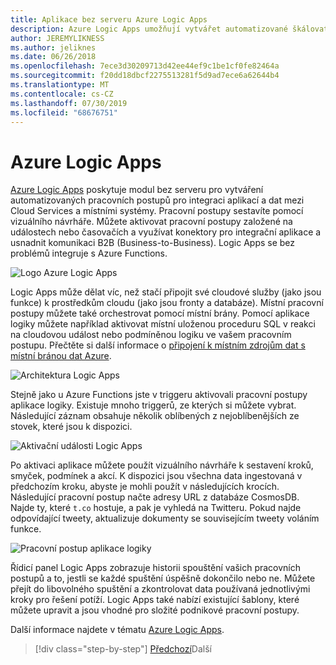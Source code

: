 ```yaml
---
title: Aplikace bez serveru Azure Logic Apps
description: Azure Logic Apps umožňují vytvářet automatizované škálovatelné pracovní postupy, které integrují aplikace a data napříč službami Cloud Services a místními systémy.
author: JEREMYLIKNESS
ms.author: jeliknes
ms.date: 06/26/2018
ms.openlocfilehash: 7ece3d30209713d42ee44ef9c1be1cf0fe82464a
ms.sourcegitcommit: f20dd18dbcf2275513281f5d9ad7ece6a62644b4
ms.translationtype: MT
ms.contentlocale: cs-CZ
ms.lasthandoff: 07/30/2019
ms.locfileid: "68676751"
---
```

# <a name="azure-logic-apps"></a>Azure Logic Apps

[Azure Logic Apps](https://docs.microsoft.com/azure/logic-apps) poskytuje modul bez serveru pro vytváření automatizovaných pracovních postupů pro integraci aplikací a dat mezi Cloud Services a místními systémy. Pracovní postupy sestavíte pomocí vizuálního návrháře. Můžete aktivovat pracovní postupy založené na událostech nebo časovačích a využívat konektory pro integrační aplikace a usnadnit komunikaci B2B (Business-to-Business). Logic Apps se bez problémů integruje s Azure Functions.

![Logo Azure Logic Apps](./media/logic-apps-logo.png)

Logic Apps může dělat víc, než stačí připojit své cloudové služby (jako jsou funkce) k prostředkům cloudu (jako jsou fronty a databáze). Místní pracovní postupy můžete také orchestrovat pomocí místní brány. Pomocí aplikace logiky můžete například aktivovat místní uloženou proceduru SQL v reakci na cloudovou událost nebo podmíněnou logiku ve vašem pracovním postupu. Přečtěte si další informace o [připojení k místním zdrojům dat s místní bránou dat Azure](https://docs.microsoft.com/azure/analysis-services/analysis-services-gateway).

![Architektura Logic Apps](./media/logic-apps-architecture.png)

Stejně jako u Azure Functions jste v triggeru aktivovali pracovní postupy aplikace logiky. Existuje mnoho triggerů, ze kterých si můžete vybrat. Následující záznam obsahuje několik oblíbených z nejoblíbenějších ze stovek, které jsou k dispozici.

![Aktivační události Logic Apps](./media/logic-app-triggers.png)

Po aktivaci aplikace můžete použít vizuálního návrháře k sestavení kroků, smyček, podmínek a akcí. K dispozici jsou všechna data ingestovaná v předchozím kroku, abyste je mohli použít v následujících krocích. Následující pracovní postup načte adresy URL z databáze CosmosDB. Najde ty, které `t.co` hostuje, a pak je vyhledá na Twitteru. Pokud najde odpovídající tweety, aktualizuje dokumenty se souvisejícím tweety voláním funkce.

![Pracovní postup aplikace logiky](./media/logic-app-workflow.png)

Řídicí panel Logic Apps zobrazuje historii spouštění vašich pracovních postupů a to, jestli se každé spuštění úspěšně dokončilo nebo ne. Můžete přejít do libovolného spuštění a zkontrolovat data používaná jednotlivými kroky pro řešení potíží. Logic Apps také nabízí existující šablony, které můžete upravit a jsou vhodné pro složité podnikové pracovní postupy.

Další informace najdete v tématu [Azure Logic Apps](https://docs.microsoft.com/azure/logic-apps).

>[!div class="step-by-step"]
>[Předchozí](application-insights.md)Další
>[](event-grid.md)
